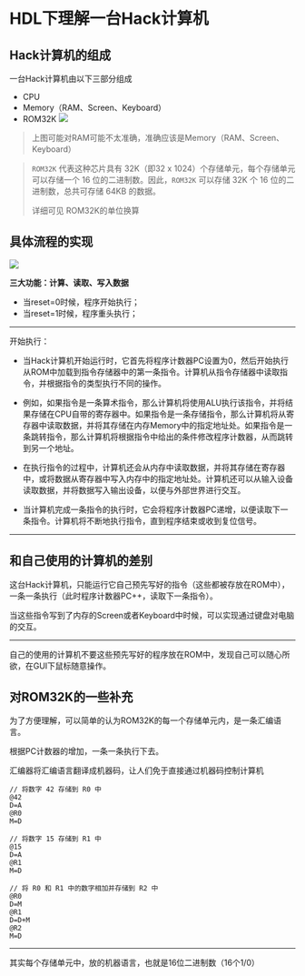 # HDL下理解一台Hack计算机

## Hack计算机的组成
一台Hack计算机由以下三部分组成
* CPU
* Memory（RAM、Screen、Keyboard）
* ROM32K
![](https://pic.imgdb.cn/item/6416d2c0a682492fccbe1725.jpg)

> 上图可能对RAM可能不太准确，准确应该是Memory（RAM、Screen、Keyboard）

> `ROM32K` 代表这种芯片具有 32K（即32 x 1024）个存储单元，每个存储单元可以存储一个 16 位的二进制数。因此，`ROM32K` 可以存储 32K 个 16 位的二进制数，总共可存储 64KB 的数据。
> 
> 详细可见 ROM32K的单位换算




## 具体流程的实现

![](https://pic.imgdb.cn/item/6416d569a682492fccc2300b.jpg)

**三大功能：计算、读取、写入数据**

* 当reset=0时候，程序开始执行；
* 当reset=1时候，程序重头执行；

---

开始执行：

* 当Hack计算机开始运行时，它首先将程序计数器PC设置为0，然后开始执行从ROM中加载到指令存储器中的第一条指令。计算机从指令存储器中读取指令，并根据指令的类型执行不同的操作。

* 例如，如果指令是一条算术指令，那么计算机将使用ALU执行该指令，并将结果存储在CPU自带的寄存器中。如果指令是一条存储指令，那么计算机将从寄存器中读取数据，并将其存储在内存Memory中的指定地址处。如果指令是一条跳转指令，那么计算机将根据指令中给出的条件修改程序计数器，从而跳转到另一个地址。

* 在执行指令的过程中，计算机还会从内存中读取数据，并将其存储在寄存器中，或将数据从寄存器中写入内存中的指定地址处。计算机还可以从输入设备读取数据，并将数据写入输出设备，以便与外部世界进行交互。

* 当计算机完成一条指令的执行时，它会将程序计数器PC递增，以便读取下一条指令。计算机将不断地执行指令，直到程序结束或收到复位信号。


---
## 和自己使用的计算机的差别

这台Hack计算机，只能运行它自己预先写好的指令（这些都被存放在ROM中），一条一条执行（此时程序计数器PC++，读取下一条指令）。

当这些指令写到了内存的Screen或者Keyboard中时候，可以实现通过键盘对电脑的交互。

---
自己的使用的计算机不要这些预先写好的程序放在ROM中，发现自己可以随心所欲，在GUI下鼠标随意操作。

## 对ROM32K的一些补充

为了方便理解，可以简单的认为ROM32K的每一个存储单元内，是一条汇编语言。

根据PC计数器的增加，一条一条执行下去。

汇编器将汇编语言翻译成机器码，让人们免于直接通过机器码控制计算机

```
// 将数字 42 存储到 R0 中
@42
D=A
@R0
M=D

// 将数字 15 存储到 R1 中
@15
D=A
@R1
M=D

// 将 R0 和 R1 中的数字相加并存储到 R2 中
@R0
D=M
@R1
D=D+M
@R2
M=D
```

---
其实每个存储单元中，放的机器语言，也就是16位二进制数（16个1/0）



